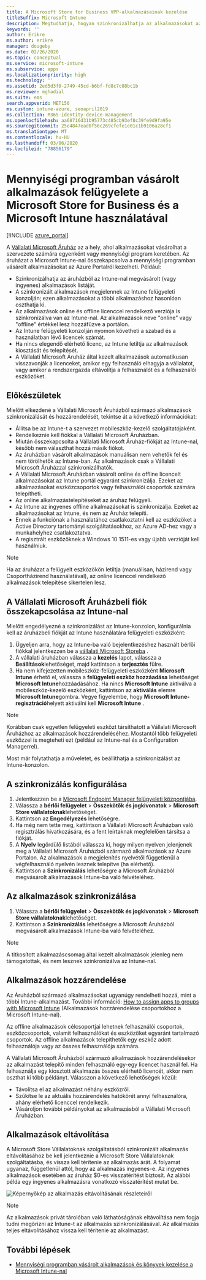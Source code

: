 ```yaml
---
title: A Microsoft Store for Business VPP-alkalmazásainak kezelése
titleSuffix: Microsoft Intune
description: Megtudhatja, hogyan szinkronizálhatja az alkalmazásokat az Intune-ban a Microsoft Store for Business használatával.
keywords: ''
author: Erikre
ms.author: erikre
manager: dougeby
ms.date: 02/26/2020
ms.topic: conceptual
ms.service: microsoft-intune
ms.subservice: apps
ms.localizationpriority: high
ms.technology: ''
ms.assetid: 2ed5d3f0-2749-45cd-b6bf-fd8c7c08bc1b
ms.reviewer: mghadial
ms.suite: ems
search.appverid: MET150
ms.custom: intune-azure, seoapril2019
ms.collection: M365-identity-device-management
ms.openlocfilehash: aa68716d31b95773c485cb93ef8c39fe9d9fa95e
ms.sourcegitcommit: 25e4847ead0f56c269cfefe1e01c1b9106a28cf1
ms.translationtype: MT
ms.contentlocale: hu-HU
ms.lasthandoff: 03/06/2020
ms.locfileid: "78856179"
---
```

# <a name="how-to-manage-volume-purchased-apps-from-the-microsoft-store-for-business-with-microsoft-intune"></a>Mennyiségi programban vásárolt alkalmazások felügyelete a Microsoft Store for Business és a Microsoft Intune használatával

[!INCLUDE [azure_portal](../includes/azure_portal.md)]

A [Vállalati Microsoft Áruház](https://www.microsoft.com/business-store) az a hely, ahol alkalmazásokat vásárolhat a szervezete számára egyenként vagy mennyiségi program keretében. Az áruházat a Microsoft Intune-nal összekapcsolva a mennyiségi programban vásárolt alkalmazásokat az Azure Portalról kezelheti. Például:
* Szinkronizálhatja az áruházból az Intune-nal megvásárolt (vagy ingyenes) alkalmazások listáját.
* A szinkronizált alkalmazások megjelennek az Intune felügyeleti konzolján; ezen alkalmazásokat a többi alkalmazáshoz hasonlóan oszthatja ki.
* Az alkalmazások online és offline licenccel rendelkező verziója is szinkronizálva van az Intune-nal. Az alkalmazások neve "online" vagy "offline" értékkel lesz hozzáfűzve a portálon.
* Az Intune felügyeleti konzolján nyomon követheti a szabad és a használatban lévő licencek számát.
* Ha nincs elegendő elérhető licenc, az Intune letiltja az alkalmazások kiosztását és telepítését.
* A Vállalati Microsoft Áruház által kezelt alkalmazások automatikusan visszavonják a licenceket, amikor egy felhasználó elhagyja a vállalatot, vagy amikor a rendszergazda eltávolítja a felhasználót és a felhasználói eszközöket.

## <a name="before-you-start"></a>Előkészületek

Mielőtt elkezdené a Vállalati Microsoft Áruházból származó alkalmazások szinkronizálását és hozzárendelését, tekintse át a következő információkat:

- Állítsa be az Intune-t a szervezet mobileszköz-kezelő szolgáltatójaként.
- Rendelkeznie kell fiókkal a Vállalati Microsoft Áruházban.
- Miután összekapcsolta a Vállalati Microsoft Áruház-fiókját az Intune-nal, később nem választhat hozzá másik fiókot.
- Az áruházban vásárolt alkalmazások manuálisan nem vehetők fel és nem törölhetők az Intune-ban. Az alkalmazások csak a Vállalati Microsoft Áruházzal szinkronizálhatók.
- A Vállalati Microsoft Áruházban vásárolt online és offline licencelt alkalmazásokat az Intune portál egyaránt szinkronizálja. Ezeket az alkalmazásokat eszközcsoportok vagy felhasználói csoportok számára telepítheti. 
- Az online alkalmazástelepítéseket az áruház felügyeli.
- Az Intune az ingyenes offline alkalmazásokat is szinkronizálja. Ezeket az alkalmazásokat az Intune, és nem az Áruház telepíti.
- Ennek a funkciónak a használatához csatlakoztatni kell az eszközöket a Active Directory tartományi szolgáltatásokhoz, az Azure AD-hez vagy a munkahelyhez csatlakoztatva.
- A regisztrált eszközöknek a Windows 10 1511-es vagy újabb verzióját kell használniuk.

> [!NOTE]
> Ha az áruházat a felügyelt eszközökön letiltja (manuálisan, házirend vagy Csoportházirend használatával), az online licenccel rendelkező alkalmazások telepítése sikertelen lesz.

## <a name="associate-your-microsoft-store-for-business-account-with-intune"></a>A Vállalati Microsoft Áruházbeli fiók összekapcsolása az Intune-nal
Mielőtt engedélyezné a szinkronizálást az Intune-konzolon, konfigurálnia kell az áruházbeli fiókját az Intune használatára felügyeleti eszközként:
1. Ügyeljen arra, hogy az Intune-ba való bejelentkezéshez használt bérlői fiókkal jelentkezzen be a [vállalati Microsoft Storeba](https://www.microsoft.com/business-store) .
2. A vállalati áruházban válassza a **kezelés** lapot, válassza a **Beállítások**lehetőséget, majd kattintson a **terjesztés** fülre.
3. Ha nem kifejezetten mobileszköz-felügyeleti eszközként **Microsoft Intune** érhető el, válassza a **felügyeleti eszköz hozzáadása** lehetőséget **Microsoft Intune**hozzáadásához. Ha nincs **Microsoft Intune** aktiválva a mobileszköz-kezelő eszközként, kattintson az **aktiválás** elemre **Microsoft Intune**gombra. Vegye figyelembe, hogy **Microsoft Intune-regisztráció**helyett aktiválni kell **Microsoft Intune** .

> [!NOTE]
> Korábban csak egyetlen felügyeleti eszközt társíthatott a Vállalati Microsoft Áruházhoz az alkalmazások hozzárendeléséhez. Mostantól több felügyeleti eszközzel is megteheti ezt (például az Intune-nal és a Configuration Managerrel). 

Most már folytathatja a műveletet, és beállíthatja a szinkronizálást az Intune-konzolon.

## <a name="configure-synchronization"></a>A szinkronizálás konfigurálása

1. Jelentkezzen be a [Microsoft Endpoint Manager felügyeleti központjába](https://go.microsoft.com/fwlink/?linkid=2109431).
2. Válassza a **bérlői felügyelet** > **Összekötők és jogkivonatok** > **Microsoft Store vállalatoknak**lehetőséget.
3. Kattintson az **Engedélyezés** lehetőségre.
4. Ha még nem tette meg, kattintson a Vállalati Microsoft Áruházban való regisztrálás hivatkozására, és a fent leírtaknak megfelelően társítsa a fiókját.
5. A **Nyelv** legördülő listából válassza ki, hogy milyen nyelven jelenjenek meg a Vállalati Microsoft Áruházból származó alkalmazások az Azure Portalon. Az alkalmazások a megjelenítés nyelvétől függetlenül a végfelhasználó nyelvén lesznek telepítve (ha elérhető).
6. Kattintson a **Szinkronizálás** lehetőségre a Microsoft Áruházból megvásárolt alkalmazások Intune-ba való felvételéhez.

## <a name="synchronize-apps"></a>Az alkalmazások szinkronizálása

1. Válassza a **bérlői felügyelet** > **Összekötők és jogkivonatok** > **Microsoft Store vállalatoknak**lehetőséget.
2. Kattintson a **Szinkronizálás** lehetőségre a Microsoft Áruházból megvásárolt alkalmazások Intune-ba való felvételéhez.

> [!NOTE]
> A titkosított alkalmazáscsomag által kezelt alkalmazások jelenleg nem támogatottak, és nem lesznek szinkronizálva az Intune-nal.

## <a name="assign-apps"></a>Alkalmazások hozzárendelése

Az Áruházból származó alkalmazásokat ugyanúgy rendelheti hozzá, mint a többi Intune-alkalmazást. További információ: [How to assign apps to groups with Microsoft Intune](apps-deploy.md) (Alkalmazások hozzárendelése csoportokhoz a Microsoft Intune-nal). 

Az offline alkalmazások célcsoportjai lehetnek felhasználói csoportok, eszközcsoportok, valamit felhasználókat és eszközöket egyaránt tartalmazó csoportok.
Az offline alkalmazások telepíthetők egy eszköz adott felhasználója vagy az összes felhasználója számára. 


A Vállalati Microsoft Áruházból származó alkalmazások hozzárendelésekor az alkalmazást telepítő minden felhasználó egy-egy licencet használ fel. Ha felhasználja egy kiosztott alkalmazás összes elérhető licencét, akkor nem oszthat ki több példányt. Válasszon a következő lehetőségek közül:
* Távolítsa el az alkalmazást néhány eszközről.
* Szűkítse le az aktuális hozzárendelés hatókörét annyi felhasználóra, ahány elérhető licenccel rendelkezik.
* Vásároljon további példányokat az alkalmazásból a Vállalati Microsoft Áruházban.

## <a name="remove-apps"></a>Alkalmazások eltávolítása

A Microsoft Store Vállalatoknak szolgáltatásból szinkronizált alkalmazás eltávolításához be kell jelentkeznie a Microsoft Store Vállalatoknak szolgáltatásba, és vissza kell térítenie az alkalmazás árát. A folyamat ugyanaz, függetlenül attól, hogy az alkalmazás ingyenes-e. Az ingyenes alkalmazások esetében az áruház $0-es visszatérítést biztosít. Az alábbi példa egy ingyenes alkalmazásra vonatkozó visszatérítést mutat be. 

![Képernyőkép az alkalmazás eltávolításának részleteiről](./media/windows-store-for-business/microsoft-store-for-business-01.png)

> [!NOTE]
> Az alkalmazások privát tárolóban való láthatóságának eltávolítása nem fogja tudni megőrizni az Intune-t az alkalmazás szinkronizálásával. Az alkalmazás teljes eltávolításához vissza kell térítenie az alkalmazást.

## <a name="next-steps"></a>További lépések

- [Mennyiségi programban vásárolt alkalmazások és könyvek kezelése a Microsoft Intune-nal](../vpp-apps.md)
